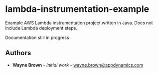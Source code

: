 # lambda-instrumentation-example
Example AWS Lambda instrumentation project written in Java. Does not include Lambda deployment steps. 

Documentation still in progress

## Authors

* **Wayne Brown** - *Initial work* - wayne.brown@appdynamics.com